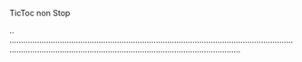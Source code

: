 TicToc non Stop

..
.................................................................................................................................................................................................................................